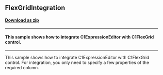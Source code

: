 ## FlexGridIntegration
#### [Download as zip](https://grapecity.github.io/DownGit/#/home?url=https://github.com/GrapeCity/ComponentOne-WinForms-Samples/tree/master/NetFramework\ExpressionEditor\VB\FlexGridIntegration)
____
#### This sample shows how to integrate C1ExpressionEditor with C1FlexGrid control.
____
This sample shows how to integrate C1ExpressionEditor with C1FlexGrid control.
For integration, you only need to specify a few properties of the required column.
